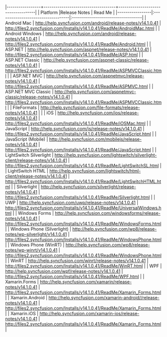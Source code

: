 
|-----------------+------------------------------------+------------------------------------|
|   Platform      |Release Notes                       | Read Me                            |
|-----------------|:-----------------------------------|:-----------------------------------|
| Android Mac                  | <http://help.syncfusion.com/android/release-notes/v14.1.0.41>                      | <http://files2.syncfusion.com/Installs/v14.1.0.41/ReadMe/AndroidMac.html>        |
| Android Windows              | <http://help.syncfusion.com/android/release-notes/v14.1.0.41>                  | <http://files2.syncfusion.com/Installs/v14.1.0.41/ReadMe/Android.html>           |
| ASP.NET                      | <http://help.syncfusion.com/aspnet/release-notes/v14.1.0.41>                           | <http://files2.syncfusion.com/Installs/v14.1.0.41/ReadMe/ASP.html>               |
| ASP.NET Classic              | <http://help.syncfusion.com/aspnet-classic/release-notes/v14.1.0.41>                   | <http://files2.syncfusion.com/Installs/v14.1.0.41/ReadMe/ASPMVCClassic.html>     |
| ASP.NET MVC                  | <http://help.syncfusion.com/aspnetmvc/release-notes/v14.1.0.41>                        | <http://files2.syncfusion.com/Installs/v14.1.0.41/ReadMe/ASPMVC.html>            |
| ASP.NET MVC Classic          | <http://help.syncfusion.com/aspnetmvc-classic/release-notes/v14.1.0.41>                | <http://files2.syncfusion.com/Installs/v14.1.0.41/ReadMe/ASPMVCClassic.html>     |
| FileFormats                  | <http://help.syncfusion.com/file-formats/release-notes/v14.1.0.41>                     |                                                                                  |
| iOS                          | <http://help.syncfusion.com/ios/release-notes/v14.1.0.41>                              | <http://files2.syncfusion.com/Installs/v14.1.0.41/ReadMe/iOSMac.html>            |
| JavaScript                   | <http://help.syncfusion.com/js/release-notes/v14.1.0.41>                               | <http://files2.syncfusion.com/Installs/v14.1.0.41/ReadMe/JavaScript.html>        |
| JavaScript (Mobile)          | <http://help.syncfusion.com/mobilejs/release-notes/v14.1.0.41>                         |  <http://files2.syncfusion.com/Installs/v14.1.0.41/ReadMe/JavaScript.html>       |
| LightSwitch Silverlight      | <http://help.syncfusion.com/lightswitch/silverlight-client/release-notes/v14.1.0.41>   | <http://files2.syncfusion.com/Installs/v14.1.0.41/ReadMe/LightSwitchSL.html>     |
| LightSwitch HTML             | <http://help.syncfusion.com/lightswitch/html-client/release-notes/v14.1.0.41>          | <http://files2.syncfusion.com/Installs/v14.1.0.41/ReadMe/LightSwitchHTML.html>   |
| Silverlight                  | <http://help.syncfusion.com/silverlight/release-notes/v14.1.0.41>                      | <http://files2.syncfusion.com/Installs/v14.1.0.41/ReadMe/Silverlight.html>       |
| UWP                          | <http://help.syncfusion.com/uwp/release-notes/v14.1.0.41>                              | <http://files2.syncfusion.com/Installs/v14.1.0.41/ReadMe/UniversalWindows.html>  |
| Windows Forms                | <http://help.syncfusion.com/windowsforms/release-notes/v14.1.0.41>                     | <http://files2.syncfusion.com/Installs/v14.1.0.41/ReadMe/WindowsForms.html>      |
| Windows Phone (Silverlight)  | <http://help.syncfusion.com/wp8/release-notes/wp-silverlight/v14.1.0.41>               | <http://files2.syncfusion.com/Installs/v14.1.0.41/ReadMe/WindowsPhone.html>      |
| Windows Phone  (WinRT)       | <http://help.syncfusion.com/wp8/release-notes/wp-winrt/v14.1.0.41>                     |  <http://files2.syncfusion.com/Installs/v14.1.0.41/ReadMe/WindowsPhone.html>     |
| WinRT                        | <http://help.syncfusion.com/winrt/release-notes/v14.1.0.41>                            | <http://files2.syncfusion.com/Installs/v14.1.0.41/ReadMe/WinRT.html>             |
| WPF                          | <http://help.syncfusion.com/wpf/release-notes/v14.1.0.41>                              | <http://files2.syncfusion.com/Installs/v14.1.0.41/ReadMe/WPF.html>               |
| Xamarin.Forms                | <http://help.syncfusion.com/xamarin/release-notes/v14.1.0.41>                          | <http://files2.syncfusion.com/Installs/v14.1.0.41/ReadMe/Xamarin_Forms.html>     |
| Xamarin.Android              | <http://help.syncfusion.com/xamarin-android//release-notes/v14.1.0.41>                 | <http://files2.syncfusion.com/Installs/v14.1.0.41/ReadMe/Xamarin_Forms.html>     |
| Xamarin.iOS                  | <http://help.syncfusion.com/xamarin-ios/release-notes/v14.1.0.41>                      | <http://files2.syncfusion.com/Installs/v14.1.0.41/ReadMe/Xamarin_Forms.html>     |


